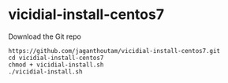 # vicidial-install-centos7

Download the Git repo


```
https://github.com/jaganthoutam/vicidial-install-centos7.git
cd vicidial-install-centos7
chmod + vicidial-install.sh
./vicidial-install.sh
```

